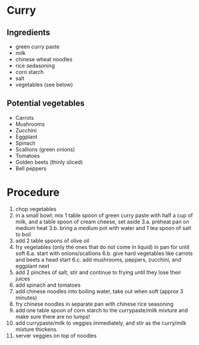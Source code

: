 # Curry

## Ingredients
 * green curry paste
 * milk
 * chinese wheat noodles
 * rice sedasoning
 * corn starch
 * salt
 * vegetables (see below)

## Potential vegetables

 * Carrots
 * Mushrooms
 * Zucchini
 * Eggplant
 * Spinach
 * Scallions (green onions)
 * Tomatoes
 * Golden beets (thinly sliced)
 * Bell peppers

# Procedure

1. chop vegetables
2. in a small bowl: mix 1 table spoon of green curry paste with half a cup of milk, and a table spoon of cream cheese, set aside
3.a. preheat pan on medium heat
3.b. bring a medium pot with water and 1 tea spoon of salt to boil
4. add 2 table spoons of olive oil
5. fry vegetables (only the ones that do not come in liquid) in pan for until soft
6.a. start with onions/scallions
6.b. give hard vegetables like carrots and beets a head start
6.c. add mushrooms, peppers, zucchini, and eggplant next
7. add 2 pinches of salt, stir and continue to frying until they lose their juices
8. add spinach and tomatoes 
9. add chinese noodles into boiling water, take out when soft (approx 3 minutes)
10. fry chinese noodles in separate pan with chinese rice seasoning
11. add one table spoon of corn starch to the currypaste/milk mixture and make sure there are no lumps!
12. add currypaste/milk to veggies immediately, and stir as the curry/milk mixture thickens.
13. server veggies on top of noodles


